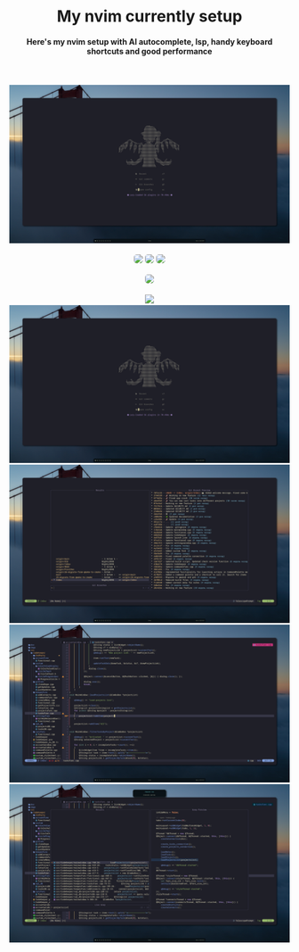 <div align="center">
    <h1>My nvim currently setup</h1>
    <h4>Here's my nvim setup with AI autocomplete, lsp, handy keyboard shortcuts and good performance</h4>
    <br><br>
    <img src="img/1.png" />
    <br><br>
    <img class="badge" src="https://img.shields.io/github/last-commit/Nighty3098/nvim?style=for-the-badge&color=7dc4e4&logoColor=D9E0EE&labelColor=1c1c29" style="border-radius: 5px;"/>
    <img class="badge" src="https://img.shields.io/github/issues/Nighty3098/nvim?style=for-the-badge&color=dbb6ed&logoColor=ffffff&labelColor=1c1c29"  style="border-radius: 5px;"/>
    <img class="badge" src="https://img.shields.io/github/stars/Nighty3098/nvim?style=for-the-badge&color=eed49f&logoColor=D9E0EE&labelColor=1c1c29" style="border-radius: 5px;"/>
    <br><br>
    <a href="https://discord.gg/6xEc5WFK"><img  class="badge" src="https://img.shields.io/discord/1238858182403559505.svg?label=Discord&logo=Discord&style=for-the-badge&color=f5a7a0&logoColor=FFFFFF&labelColor=1c1c29" style="border-radius: 5px;"/></a>
    <br><br>
    <a href = "https://github.com/Nighty3098/nvim/graphs/contributors">
        <img src = "https://contrib.rocks/image?repo=Nighty3098/nvim"/>
    </a>
    <img src="img/1.png" />
    <img src="img/2.png" />
    <img src="img/3.png" />
    <img src="img/4.png" />
</div>
